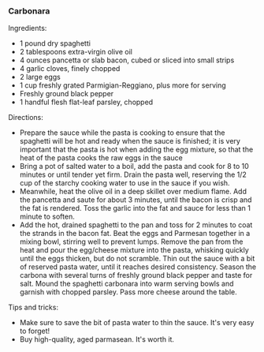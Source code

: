 ### Carbonara

Ingredients:
- 1 pound dry spaghetti
- 2 tablespoons extra-virgin olive oil 
- 4 ounces pancetta or slab bacon, cubed or sliced into small strips
- 4 garlic cloves, finely chopped
- 2 large eggs
- 1 cup freshly grated Parmigian-Reggiano, plus more for serving
- Freshly ground black pepper
- 1 handful flesh flat-leaf parsley, chopped

Directions:
- Prepare the sauce while the pasta is cooking to ensure that the spaghetti will be hot and ready when the sauce is finished; it is very important that the pasta is hot when adding the egg mixture, so that the heat of the pasta cooks the raw eggs in the sauce
- Bring a pot of salted water to a boil, add the pasta and cook for 8 to 10 minutes or until tender yet firm. Drain the pasta well, reserving the 1/2 cup of the starchy cooking water to use in the sauce if you wish.
- Meanwhile, heat the olive oil in a deep skillet over medium flame. Add the pancetta and saute for about 3 minutes, until the bacon is crisp and the fat is rendered. Toss the garlic into the fat and sauce for less than 1 minute to soften.
- Add the hot, drained spaghetti to the pan and toss for 2 minutes to coat the strands in the bacon fat. Beat the eggs and Parmesan together in a mixing bowl, stirring well to prevent lumps. Remove the pan from the heat and pour the egg/cheese mixture into the pasta, whisking quickly until the eggs thicken, but do not scramble. Thin out the sauce with a bit of reserved pasta water, until it reaches desired consistency. Season the carbona with several turns of freshly ground black pepper and taste for salt. Mound the spaghetti carbonara into warm serving bowls and garnish with chopped parsley. Pass more cheese around the table. 

Tips and tricks:
- Make sure to save the bit of pasta water to thin the sauce. It's very easy to forget!
- Buy high-quality, aged parmasean. It's worth it.
